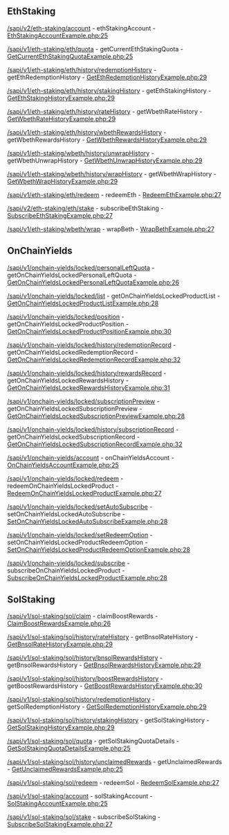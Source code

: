 ## EthStaking

[/sapi/v2/eth-staking/account](https://developers.binance.com/docs/staking/eth-staking/account/ETH-Staking-account) - ethStakingAccount - [EthStakingAccountExample.php:25](/examples/staking/ethstaking/EthStakingAccountExample.php#L25)

[/sapi/v1/eth-staking/eth/quota](https://developers.binance.com/docs/staking/eth-staking/account/Get-current-ETH-staking-quota) - getCurrentEthStakingQuota - [GetCurrentEthStakingQuotaExample.php:25](/examples/staking/ethstaking/GetCurrentEthStakingQuotaExample.php#L25)

[/sapi/v1/eth-staking/eth/history/redemptionHistory](https://developers.binance.com/docs/staking/eth-staking/history/Get-ETH-redemption-history) - getEthRedemptionHistory - [GetEthRedemptionHistoryExample.php:29](/examples/staking/ethstaking/GetEthRedemptionHistoryExample.php#L29)

[/sapi/v1/eth-staking/eth/history/stakingHistory](https://developers.binance.com/docs/staking/eth-staking/history/Get-ETH-staking-history) - getEthStakingHistory - [GetEthStakingHistoryExample.php:29](/examples/staking/ethstaking/GetEthStakingHistoryExample.php#L29)

[/sapi/v1/eth-staking/eth/history/rateHistory](https://developers.binance.com/docs/staking/eth-staking/history/Get-BETH-Rate-History) - getWbethRateHistory - [GetWbethRateHistoryExample.php:29](/examples/staking/ethstaking/GetWbethRateHistoryExample.php#L29)

[/sapi/v1/eth-staking/eth/history/wbethRewardsHistory](https://developers.binance.com/docs/staking/eth-staking/history/Get-WBETH-rewards-history) - getWbethRewardsHistory - [GetWbethRewardsHistoryExample.php:29](/examples/staking/ethstaking/GetWbethRewardsHistoryExample.php#L29)

[/sapi/v1/eth-staking/wbeth/history/unwrapHistory](https://developers.binance.com/docs/staking/eth-staking/history/Get-WBETH-unwrap-history) - getWbethUnwrapHistory - [GetWbethUnwrapHistoryExample.php:29](/examples/staking/ethstaking/GetWbethUnwrapHistoryExample.php#L29)

[/sapi/v1/eth-staking/wbeth/history/wrapHistory](https://developers.binance.com/docs/staking/eth-staking/history/Get-WBETH-wrap-history) - getWbethWrapHistory - [GetWbethWrapHistoryExample.php:29](/examples/staking/ethstaking/GetWbethWrapHistoryExample.php#L29)

[/sapi/v1/eth-staking/eth/redeem](https://developers.binance.com/docs/staking/eth-staking/staking/Redeem-ETH) - redeemEth - [RedeemEthExample.php:27](/examples/staking/ethstaking/RedeemEthExample.php#L27)

[/sapi/v2/eth-staking/eth/stake](https://developers.binance.com/docs/staking/eth-staking/staking/Subscribe-ETH-Staking) - subscribeEthStaking - [SubscribeEthStakingExample.php:27](/examples/staking/ethstaking/SubscribeEthStakingExample.php#L27)

[/sapi/v1/eth-staking/wbeth/wrap](https://developers.binance.com/docs/staking/eth-staking/staking/Wrap-BETH) - wrapBeth - [WrapBethExample.php:27](/examples/staking/ethstaking/WrapBethExample.php#L27)

## OnChainYields

[/sapi/v1/onchain-yields/locked/personalLeftQuota](https://developers.binance.com/docs/staking/on-chain-yields/account/Get-Onchain-Locked-Personal-Left-Quota) - getOnChainYieldsLockedPersonalLeftQuota - [GetOnChainYieldsLockedPersonalLeftQuotaExample.php:26](/examples/staking/onchainyields/GetOnChainYieldsLockedPersonalLeftQuotaExample.php#L26)

[/sapi/v1/onchain-yields/locked/list](https://developers.binance.com/docs/staking/on-chain-yields/account/) - getOnChainYieldsLockedProductList - [GetOnChainYieldsLockedProductListExample.php:28](/examples/staking/onchainyields/GetOnChainYieldsLockedProductListExample.php#L28)

[/sapi/v1/onchain-yields/locked/position](https://developers.binance.com/docs/staking/on-chain-yields/account/Get-Onchain-Locked-Product-Position) - getOnChainYieldsLockedProductPosition - [GetOnChainYieldsLockedProductPositionExample.php:30](/examples/staking/onchainyields/GetOnChainYieldsLockedProductPositionExample.php#L30)

[/sapi/v1/onchain-yields/locked/history/redemptionRecord](https://developers.binance.com/docs/staking/on-chain-yields/history/Get-Onchain-Locked-Redemption-Record) - getOnChainYieldsLockedRedemptionRecord - [GetOnChainYieldsLockedRedemptionRecordExample.php:32](/examples/staking/onchainyields/GetOnChainYieldsLockedRedemptionRecordExample.php#L32)

[/sapi/v1/onchain-yields/locked/history/rewardsRecord](https://developers.binance.com/docs/staking/on-chain-yields/history/Get-Onchain-Locked-Rewards-History) - getOnChainYieldsLockedRewardsHistory - [GetOnChainYieldsLockedRewardsHistoryExample.php:31](/examples/staking/onchainyields/GetOnChainYieldsLockedRewardsHistoryExample.php#L31)

[/sapi/v1/onchain-yields/locked/subscriptionPreview](https://developers.binance.com/docs/staking/on-chain-yields/earn/) - getOnChainYieldsLockedSubscriptionPreview - [GetOnChainYieldsLockedSubscriptionPreviewExample.php:28](/examples/staking/onchainyields/GetOnChainYieldsLockedSubscriptionPreviewExample.php#L28)

[/sapi/v1/onchain-yields/locked/history/subscriptionRecord](https://developers.binance.com/docs/staking/on-chain-yields/history/) - getOnChainYieldsLockedSubscriptionRecord - [GetOnChainYieldsLockedSubscriptionRecordExample.php:32](/examples/staking/onchainyields/GetOnChainYieldsLockedSubscriptionRecordExample.php#L32)

[/sapi/v1/onchain-yields/account](https://developers.binance.com/docs/staking/on-chain-yields/account/Onchain-Account) - onChainYieldsAccount - [OnChainYieldsAccountExample.php:25](/examples/staking/onchainyields/OnChainYieldsAccountExample.php#L25)

[/sapi/v1/onchain-yields/locked/redeem](https://developers.binance.com/docs/staking/on-chain-yields/earn/Redeem-Onchain-Locked-Product) - redeemOnChainYieldsLockedProduct - [RedeemOnChainYieldsLockedProductExample.php:27](/examples/staking/onchainyields/RedeemOnChainYieldsLockedProductExample.php#L27)

[/sapi/v1/onchain-yields/locked/setAutoSubscribe](https://developers.binance.com/docs/staking/on-chain-yields/earn/Set-Onchain-Locked-Auto-Subscribe) - setOnChainYieldsLockedAutoSubscribe - [SetOnChainYieldsLockedAutoSubscribeExample.php:28](/examples/staking/onchainyields/SetOnChainYieldsLockedAutoSubscribeExample.php#L28)

[/sapi/v1/onchain-yields/locked/setRedeemOption](https://developers.binance.com/docs/staking/on-chain-yields/earn/Set-Onchain-Locked-Redeem-Option) - setOnChainYieldsLockedProductRedeemOption - [SetOnChainYieldsLockedProductRedeemOptionExample.php:28](/examples/staking/onchainyields/SetOnChainYieldsLockedProductRedeemOptionExample.php#L28)

[/sapi/v1/onchain-yields/locked/subscribe](https://developers.binance.com/docs/staking/on-chain-yields/earn/Subscribe-Onchain-Locked-Product) - subscribeOnChainYieldsLockedProduct - [SubscribeOnChainYieldsLockedProductExample.php:28](/examples/staking/onchainyields/SubscribeOnChainYieldsLockedProductExample.php#L28)

## SolStaking

[/sapi/v1/sol-staking/sol/claim](https://developers.binance.com/docs/staking/sol-staking/staking/Claim-Boost-Rewards) - claimBoostRewards - [ClaimBoostRewardsExample.php:26](/examples/staking/solstaking/ClaimBoostRewardsExample.php#L26)

[/sapi/v1/sol-staking/sol/history/rateHistory](https://developers.binance.com/docs/staking/sol-staking/history/Get-BNSOL-Rate-History) - getBnsolRateHistory - [GetBnsolRateHistoryExample.php:29](/examples/staking/solstaking/GetBnsolRateHistoryExample.php#L29)

[/sapi/v1/sol-staking/sol/history/bnsolRewardsHistory](https://developers.binance.com/docs/staking/sol-staking/history/Get-BNSOL-rewards-history) - getBnsolRewardsHistory - [GetBnsolRewardsHistoryExample.php:29](/examples/staking/solstaking/GetBnsolRewardsHistoryExample.php#L29)

[/sapi/v1/sol-staking/sol/history/boostRewardsHistory](https://developers.binance.com/docs/staking/sol-staking/history/Get-Boost-Rewards-History) - getBoostRewardsHistory - [GetBoostRewardsHistoryExample.php:30](/examples/staking/solstaking/GetBoostRewardsHistoryExample.php#L30)

[/sapi/v1/sol-staking/sol/history/redemptionHistory](https://developers.binance.com/docs/staking/sol-staking/history/Get-SOL-redemption-history) - getSolRedemptionHistory - [GetSolRedemptionHistoryExample.php:29](/examples/staking/solstaking/GetSolRedemptionHistoryExample.php#L29)

[/sapi/v1/sol-staking/sol/history/stakingHistory](https://developers.binance.com/docs/staking/sol-staking/history/Get-SOL-staking-history) - getSolStakingHistory - [GetSolStakingHistoryExample.php:29](/examples/staking/solstaking/GetSolStakingHistoryExample.php#L29)

[/sapi/v1/sol-staking/sol/quota](https://developers.binance.com/docs/staking/sol-staking/account/Get-SOL-staking-quota-details) - getSolStakingQuotaDetails - [GetSolStakingQuotaDetailsExample.php:25](/examples/staking/solstaking/GetSolStakingQuotaDetailsExample.php#L25)

[/sapi/v1/sol-staking/sol/history/unclaimedRewards](https://developers.binance.com/docs/staking/sol-staking/history/Get-Unclaimed-Rewards) - getUnclaimedRewards - [GetUnclaimedRewardsExample.php:25](/examples/staking/solstaking/GetUnclaimedRewardsExample.php#L25)

[/sapi/v1/sol-staking/sol/redeem](https://developers.binance.com/docs/staking/sol-staking/staking/Redeem-SOL) - redeemSol - [RedeemSolExample.php:27](/examples/staking/solstaking/RedeemSolExample.php#L27)

[/sapi/v1/sol-staking/account](https://developers.binance.com/docs/staking/sol-staking/account/SOL-Staking-account) - solStakingAccount - [SolStakingAccountExample.php:25](/examples/staking/solstaking/SolStakingAccountExample.php#L25)

[/sapi/v1/sol-staking/sol/stake](https://developers.binance.com/docs/staking/sol-staking/staking/Subscribe-SOL-Staking) - subscribeSolStaking - [SubscribeSolStakingExample.php:27](/examples/staking/solstaking/SubscribeSolStakingExample.php#L27)

